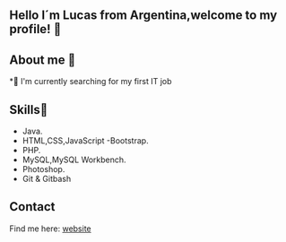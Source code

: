 <img src="https://media3.giphy.com/media/pOEbLRT4SwD35IELiQ/giphy.gif?cid=790b76112f517b9b6c6633c4c6d36ff8f8dc25605217fa4c&amp;rid=giphy.gif&amp;ct=g" alt="Coding Artificial Intelligence GIF by Matthew Butler" style="width: 800px; height: 281px; left: 0px; top: 0px; opacity: 0;">

## Hello I´m Lucas from Argentina,welcome to my profile! 👋

## About me 👀
 
*💼 I'm currently searching for my first IT job

## Skills📌
* Java.
* HTML,CSS,JavaScript -Bootstrap.
* PHP.
* MySQL,MySQL Workbench.
* Photoshop.
* Git & Gitbash

## Contact 

Find me here: [website](93lucas.gb@gmail.com)

<!--
**LucasBuela/LucasBuela** is a ✨ _special_ ✨ repository because its `README.md` (this file) appears on your GitHub profile.

Here are some ideas to get you started:

- 🔭 I’m currently working on ...
- 🌱 I’m currently learning ...
- 👯 I’m looking to collaborate on ...
- 🤔 I’m looking for help with ...
- 💬 Ask me about ...
- 📫 How to reach me: ...
- 😄 Pronouns: ...
- ⚡ Fun fact: ...
-->
